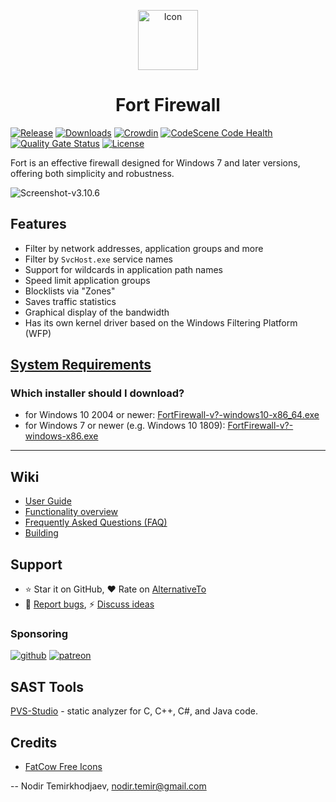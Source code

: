 <p align="center">
  <a href="https://github.com/tnodir/fort">
    <img src="https://github.com/tnodir/fort/blob/master/src/ui/icons/fort-96.png" alt="Icon" height="96">
  </a>
  <h1 align="center">Fort Firewall</h1>
</p>

[![Release](https://img.shields.io/github/release/tnodir/fort.svg)](https://github.com/tnodir/fort/releases/latest)
[![Downloads](https://img.shields.io/github/downloads/tnodir/fort/total.svg?maxAge=86400)](https://github.com/tnodir/fort/releases)
[![Crowdin](https://badges.crowdin.net/fort-firewall/localized.svg)](https://crowdin.com/project/fort-firewall)
[![CodeScene Code Health](https://codescene.io/projects/5344/status-badges/code-health)](https://codescene.io/projects/5344)
[![Quality Gate Status](https://sonarcloud.io/api/project_badges/measure?project=tnodir_fort&metric=alert_status)](https://sonarcloud.io/summary/new_code?id=tnodir_fort)
[![License](https://img.shields.io/static/v1.svg?label=license&message=GPL-v3&color=orange&logo=gnu)](https://www.gnu.org/licenses/gpl-3.0)

Fort is an effective firewall designed for Windows 7 and later versions, offering both simplicity and robustness.

![Screenshot-v3.10.6](https://github.com/tnodir/fort/assets/77551811/53e25cb0-a296-46d9-8321-3fb0aae77b7f)

## Features

  - Filter by network addresses, application groups and more
  - Filter by `SvcHost.exe` service names
  - Support for wildcards in application path names
  - Speed limit application groups
  - Blocklists via "Zones"
  - Saves traffic statistics
  - Graphical display of the bandwidth
  - Has its own kernel driver based on the Windows Filtering Platform (WFP)

## [System Requirements](https://github.com/tnodir/fort/wiki/User-Guide#system-requirements)

### Which installer should I download?

  - for Windows 10 2004 or newer: [FortFirewall-v?-windows10-x86_64.exe](https://github.com/tnodir/fort/releases/latest)
  - for Windows 7 or newer (e.g. Windows 10 1809): [FortFirewall-v?-windows-x86.exe](https://github.com/tnodir/fort/releases/latest)

-----

## Wiki

  - [User Guide](https://github.com/tnodir/fort/wiki/User-Guide)
  - [Functionality overview](https://github.com/tnodir/fort/wiki/Functionality-overview)
  - [Frequently Asked Questions (FAQ)](https://github.com/tnodir/fort/wiki/FAQ)
  - [Building](https://github.com/tnodir/fort/wiki/Building)

## Support

  - ⭐ Star it on GitHub, ❤ Rate on [AlternativeTo](https://alternativeto.net/software/fort-firewall/about/)
  - 🐞 [Report bugs](https://github.com/tnodir/fort/issues), ⚡ [Discuss ideas](https://github.com/tnodir/fort/discussions)

### Sponsoring

[![github](https://img.shields.io/badge/GitHub%20Sponsors-blue?logo=GitHub%20Sponsors)](https://github.com/sponsors/tnodir) [![patreon](https://img.shields.io/badge/Patreon%20Patrons-blue?logo=Patreon)](https://www.patreon.com/bePatron?u=9349286)

## SAST Tools

[PVS-Studio](https://pvs-studio.com/en/pvs-studio/?utm_source=github&utm_medium=organic&utm_campaign=open_source) - static analyzer for C, C++, C#, and Java code.

## Credits

  - [FatCow Free Icons](http://www.fatcow.com/free-icons)

--
Nodir Temirkhodjaev, <nodir.temir@gmail.com>
